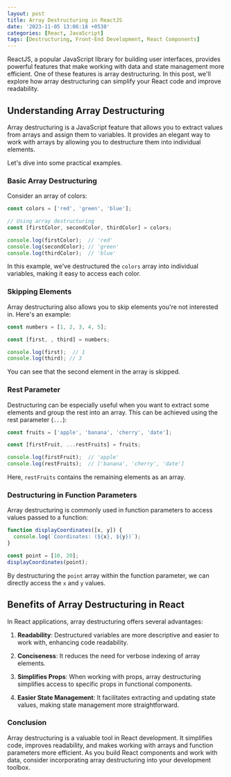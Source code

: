 ```yaml
---
layout: post
title: Array Destructuring in ReactJS
date: '2023-11-05 13:06:18 +0530'
categories: [React, JavaScript]
tags: [Destructuring, Front-End Development, React Components]
---
```


ReactJS, a popular JavaScript library for building user interfaces, provides powerful features that make working with data and state management more efficient. One of these features is array destructuring. In this post, we'll explore how array destructuring can simplify your React code and improve readability.

## Understanding Array Destructuring

Array destructuring is a JavaScript feature that allows you to extract values from arrays and assign them to variables. It provides an elegant way to work with arrays by allowing you to destructure them into individual elements.

Let's dive into some practical examples.

### Basic Array Destructuring

Consider an array of colors:

```jsx
const colors = ['red', 'green', 'blue'];

// Using array destructuring
const [firstColor, secondColor, thirdColor] = colors;

console.log(firstColor);  // 'red'
console.log(secondColor); // 'green'
console.log(thirdColor);  // 'blue'
```

In this example, we've destructured the `colors` array into individual variables, making it easy to access each color.

### Skipping Elements

Array destructuring also allows you to skip elements you're not interested in. Here's an example:

```jsx
const numbers = [1, 2, 3, 4, 5];

const [first, , third] = numbers;

console.log(first);  // 1
console.log(third); // 3
```

You can see that the second element in the array is skipped.

### Rest Parameter

Destructuring can be especially useful when you want to extract some elements and group the rest into an array. This can be achieved using the rest parameter (`...`):

```jsx
const fruits = ['apple', 'banana', 'cherry', 'date'];

const [firstFruit, ...restFruits] = fruits;

console.log(firstFruit);  // 'apple'
console.log(restFruits);  // ['banana', 'cherry', 'date']
```

Here, `restFruits` contains the remaining elements as an array.

### Destructuring in Function Parameters

Array destructuring is commonly used in function parameters to access values passed to a function:

```jsx
function displayCoordinates([x, y]) {
  console.log(`Coordinates: (${x}, ${y})`);
}

const point = [10, 20];
displayCoordinates(point);
```

By destructuring the `point` array within the function parameter, we can directly access the `x` and `y` values.

## Benefits of Array Destructuring in React

In React applications, array destructuring offers several advantages:

1. **Readability**: Destructured variables are more descriptive and easier to work with, enhancing code readability.

2. **Conciseness**: It reduces the need for verbose indexing of array elements.

3. **Simplifies Props**: When working with props, array destructuring simplifies access to specific props in functional components.

4. **Easier State Management**: It facilitates extracting and updating state values, making state management more straightforward.

### Conclusion

Array destructuring is a valuable tool in React development. It simplifies code, improves readability, and makes working with arrays and function parameters more efficient. As you build React components and work with data, consider incorporating array destructuring into your development toolbox.